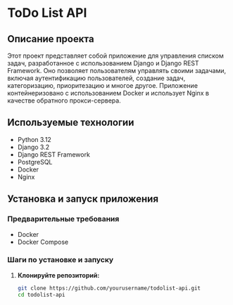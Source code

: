 # ToDo List API

## Описание проекта
Этот проект представляет собой приложение для управления списком задач, разработанное с использованием Django и Django REST Framework. Оно позволяет пользователям управлять своими задачами, включая аутентификацию пользователей, создание задач, категоризацию, приоритезацию и многое другое. Приложение контейнеризовано с использованием Docker и использует Nginx в качестве обратного прокси-сервера.

## Используемые технологии
- Python 3.12
- Django 3.2
- Django REST Framework
- PostgreSQL
- Docker
- Nginx

## Установка и запуск приложения

### Предварительные требования
- Docker
- Docker Compose

### Шаги по установке и запуску

1. **Клонируйте репозиторий:**
   ```bash
   git clone https://github.com/yourusername/todolist-api.git
   cd todolist-api
